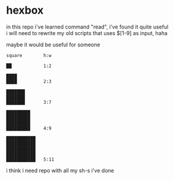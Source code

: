 # hexbox

in this repo i've learned command "read", i've found it quite useful\
i will need to rewrite my old scripts that uses $[1-9] as input, haha

maybe it would be useful for someone
```
square        h:w

██            1:2

████
████          2:3

███████
███████    
███████       3:7

█████████
█████████
█████████
█████████     4:9

███████████
███████████
███████████
███████████
███████████   5:11

```
i think i need repo with all my sh-s i've done
